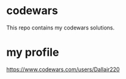 # codewars

This repo contains my codewars solutions.

# my profile

https://www.codewars.com/users/Dallair220
